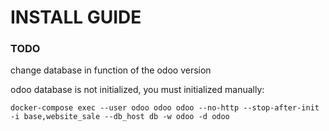 # INSTALL GUIDE

### TODO
change database in function of the odoo version

odoo database is not initialized, you must initialized manually:
```
docker-compose exec --user odoo odoo odoo --no-http --stop-after-init -i base,website_sale --db_host db -w odoo -d odoo
```
